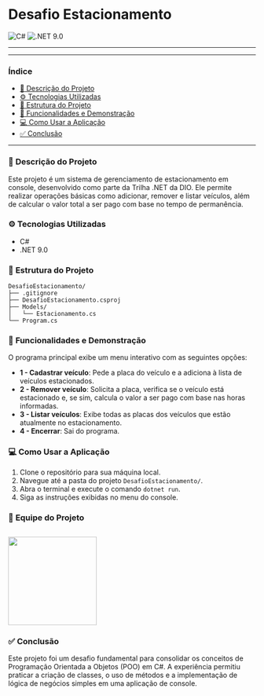 # Desafio Estacionamento

![C#](https://img.shields.io/badge/C%23-239120?style=for-the-badge&logo=c-sharp&logoColor=white)
![.NET 9.0](https://img.shields.io/badge/.NET-9.0-512BD4?labelColor=172B4D&style=for-the-badge&logo=dotnet&logoColor=white)

---

---

### **Índice**

- [📝 Descrição do Projeto](#-descrição-do-projeto)
- [⚙️ Tecnologias Utilizadas](#️-tecnologias-utilizadas)
- [📁 Estrutura do Projeto](#-estrutura-do-projeto)
- [🚀 Funcionalidades e Demonstração](#-funcionalidades-e-demonstração)
- [💻 Como Usar a Aplicação](#-como-usar-a-aplicação)
- [✅ Conclusão](#-conclusão)

---

### 📝 **Descrição do Projeto**

Este projeto é um sistema de gerenciamento de estacionamento em console, desenvolvido como parte da Trilha .NET da DIO. Ele permite realizar operações básicas como adicionar, remover e listar veículos, além de calcular o valor total a ser pago com base no tempo de permanência.

### ⚙️ **Tecnologias Utilizadas**

- C#
- .NET 9.0

### 📁 **Estrutura do Projeto**

```
DesafioEstacionamento/
├── .gitignore
├── DesafioEstacionamento.csproj
├── Models/
│   └── Estacionamento.cs
└── Program.cs
```
### 🚀 **Funcionalidades e Demonstração**

O programa principal exibe um menu interativo com as seguintes opções:

- **1 - Cadastrar veículo**: Pede a placa do veículo e a adiciona à lista de veículos estacionados.
- **2 - Remover veículo**: Solicita a placa, verifica se o veículo está estacionado e, se sim, calcula o valor a ser pago com base nas horas informadas.
- **3 - Listar veículos**: Exibe todas as placas dos veículos que estão atualmente no estacionamento.
- **4 - Encerrar**: Sai do programa.

### 💻 **Como Usar a Aplicação**

1.  Clone o repositório para sua máquina local.
2.  Navegue até a pasta do projeto `DesafioEstacionamento/`.
3.  Abra o terminal e execute o comando `dotnet run`.
4.  Siga as instruções exibidas no menu do console.

### 👥 **Equipe do Projeto**
<a href="https://github.com/amaro-netto" title="Amaro Netto"><img width="180" src="https://github.com/user-attachments/assets/b7a3a1bf-304a-4974-b75f-1d620ad6ecf1"/></a>
---

### ✅ **Conclusão**

Este projeto foi um desafio fundamental para consolidar os conceitos de Programação Orientada a Objetos (POO) em C#. A experiência permitiu praticar a criação de classes, o uso de métodos e a implementação de lógica de negócios simples em uma aplicação de console.
